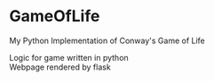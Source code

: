 # GameOfLife
My Python Implementation of Conway's Game of Life

Logic for game written in python<br>
Webpage rendered by flask 


